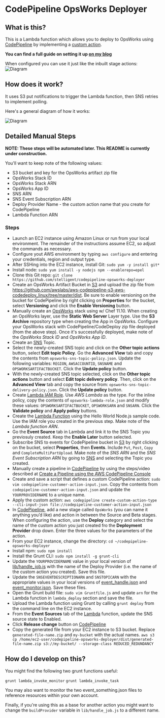 # CodePipeline OpsWorks Deployer

## What is this?

This is a Lambda function which allows you to deploy to OpsWorks using [CodePipeline](http://aws.amazon.com/codepipeline/) by
implementing a [custom action](http://docs.aws.amazon.com/codepipeline/latest/userguide/how-to-create-custom-action.html).
 
**You can find a full guide on setting it up [on my blog](http://hipsterdevblog.com/blog/2015/07/28/deploying-from-codepipeline-to-opsworks-using-a-custom-action-and-lambda/)**

When configured you can use it just like the inbuilt stage actions: 
![Diagram](http://hipsterdevblog.com/images/posts/opsworks_codepipeline/actionopts.png)
 
## How does it work?

It uses S3 put notifications to trigger the Lambda function, then SNS retries to implement polling.

Here's a general diagram of how it works:

![Diagram](http://hipsterdevblog.com/images/posts/opsworks_codepipeline/codepipelineopsworks-diagram.png)

## Detailed Manual Steps

**NOTE: These steps will be automated later. This README is currently under construction.**

You'll want to keep note of the following values:
* S3 bucket and key for the OpsWorks artifact zip file
* OpsWorks Stack ID
* OpsWorks Stack ARN
* OpsWorks App ID
* SNS ARN
* SNS Event Subscription ARN
* Deploy Provider Name - the custom action name that you create for CodePipeline
* Lambda Function ARN

### Steps

* Launch an EC2 instance using Amazon Linux or run from your local environment. The remainder of the instructions assume EC2, so adjust the commands as necessary.
* Configure yout AWS environment by typing `aws configure` and entering your credentials, region and output type.
* After SSHing into the EC2 instance, install Git: `sudo yum -y install git*`
* Install node: `sudo yum install -y nodejs npm --enablerepo=epel`
* Clone this Git repo: `git clone https://github.com/stelligent/codepipeline-opsworks-deployer`
* Create an OpsWorks Artifact Bucket in [S3](https://console.aws.amazon.com/s3/) and upload the zip file from https://github.com/awslabs/aws-codepipeline-s3-aws-codedeploy_linux/tree/master/dist. Be sure to enable versioning on the bucket for CodePipeline by right clicking on **Properties** for the bucket, select **Versioning** and click the **Enable Versioning** button.
* Manually create an [OpsWorks](https://console.aws.amazon.com/opsworks/) stack using  w/ Chef 11.10. When creating an OpsWorks layer, use the **Static Web Server** Layer type. Use the **S3 Archive** repository type when creating the App in OpsWorks. Configure your OpsWorks stack with CodePipeline/CodeDeploy zip file deployed (from the above step). Once it's successfully deployed, make note of the *OpsWorks Stack ID* and *OpsWorks App ID*.
* Create an [SNS](https://console.aws.amazon.com/sns/) Topic. 
* Select the newly-created SNS topic and click on the **Other topic actions** button, select **Edit topic Policy**. Go the **Advanced View** tab and copy the contents from `opsworks-sns-topic-policy.json`. Update the following variables: `REGION`, `AWSACCOUNTID`, `SNSNAME` and `OPSWORKSARTIFACTBUCKET`. Click the **Update policy** button.
* With the newly-created SNS topic selected, click on the **Other topic actions** button and select **Edit topic delivery policy**. Then, click on the **Advanced View** tab and copy the source from: `opsworks-sns-topic-delivery-policy.json`. Click the **Update policy** button.
* Create [Lambda IAM Role](https://console.aws.amazon.com/iam/home#roles). Use *AWS Lambda* as the type. For the inline policy, copy the contents of `opsworks-lambda-role.json` and modify these values: `OPSWORKSARTIFACTBUCKET`, `OPSWORKSARN` and `SNSARN`. Click the **Validate policy** and **Apply policy** buttons.
* Create the [Lambda Function](https://console.aws.amazon.com/lambda/) using the Hello World Node.js sample code. Use the IAM role you created in the previous step. Make note of the *Lambda function ARN*.
* Go the **Event Source** tab in Lambda and link it to the SNS Topic you previosuly created. Keep the **Enable Later** button selected.
* Subscribe SNS to events for CodePipeline bucket in [S3](https://console.aws.amazon.com/s3/) by right clicking on the bucket, select **Properties**, then **Events**. Include `Put`, `Post`, `Copy` and `CompleteMultiPartUpload`. Make note of the *SNS ARN* and the *SNS Event Subscription ARN* by going to [SNS](https://console.aws.amazon.com/sns/) and selecting the Topic you created.
* Manually create a pipeline in [CodePipeline](https://console.aws.amazon.com/codepipeline/) by using the steps/video described at [Create a Pipeline using the AWS CodePipeline Console](http://www.stelligent.com/cloud/create-a-pipeline-using-the-aws-codepipeline-console/)
* Create and save a script that defines a custom CodePipeline action: `sudo vim codepipeline-customer-action-input.json`. Copy the contents from `codepipeline-customer-action-input.json` and update the `YOURPROVIDERNAME` to a unique name.
* Apply the custom action: `aws codepipeline create-custom-action-type --cli-input-json file://codepipeline-customer-action-input.json`
* In [CodePipeline](https://console.aws.amazon.com/codepipeline/), add a new stage called `OpsWorks` (you can name it anything you’d like) and action in between the Source and Beta stages. When configuring the action, use the **Deploy** category and select the name of the custom action you just created fro the **Deployment Provider** drop down. Enter the three values for the parameters of the action. 
* From your EC2 instance, change the directory: `cd ~/codepipeline-opsworks-deployer`
* Install npm: `sudo npm install`
* Install the Grunt CLI: `sudo npm install -g grunt-cli`
* Update the `YOURPROVIDERNAME` value in your local version of [lib/handle_job.js](https://github.com/stelligent/codepipeline-opsworks-deployer/blob/master/lib/handle_job.js) with the name of the Deploy Provider (i.e. the name of the custom action you created). Save this file.
* Update the `SNSEVENTDESCRIPTIONARN` and `SNSTOPICARN` with the appropriate values in your local versions of  [event_handle.json](https://github.com/stelligent/codepipeline-opsworks-deployer/blob/master/event_handle.json) and [event_monitor.json](https://github.com/stelligent/codepipeline-opsworks-deployer/blob/master/event_monitor.json). Save these files.  
* Open the Grunt build file: `sudo vim Gruntfile.js` and update `arn` for the Lambda function in `lambda_deploy` section and save the file.
* Upload the Lambda function using Grunt by calling `grunt deploy` from the command line on the EC2 instance.
* From the **Event Sources** tab of the [Lambda](https://console.aws.amazon.com/lambda/) function, update the SNS source state to Enabled.
* Click **Release change** button on [CodePipeline](https://console.aws.amazon.com/codepipeline/)
* Copy the generated file from your EC2 instance to S3 bucket. Replace `generated-file-name.zip` and `my-bucket` with the actual names.
`aws s3 cp /home/ec2-user/codepipeline-opsworks-deployer/dist/generated-file-name.zip s3://my-bucket/ --storage-class REDUCED_REDUNDANCY`

## How do I develop on this?

You might find the following two grunt functions useful:

`grunt lambda_invoke_monitor`
`grunt lambda_invoke_task`

You may also want to monitor the two event_something.json files to reference resources within your own account.

Finally, if you're using this as a base for another action you might want to change the `buildProvider` variable in
`lib/handle_job.js` to a different name.
